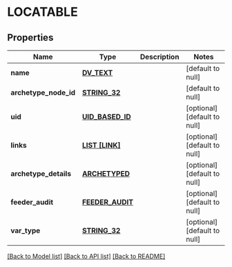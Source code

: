 # LOCATABLE

## Properties
Name | Type | Description | Notes
------------ | ------------- | ------------- | -------------
**name** | [**DV_TEXT**](DvText.md) |  | [default to null]
**archetype_node_id** | [**STRING_32**](STRING_32.md) |  | [default to null]
**uid** | [**UID_BASED_ID**](UidBasedId.md) |  | [optional] [default to null]
**links** | [**LIST [LINK]**](Link.md) |  | [optional] [default to null]
**archetype_details** | [**ARCHETYPED**](Archetyped.md) |  | [optional] [default to null]
**feeder_audit** | [**FEEDER_AUDIT**](FeederAudit.md) |  | [optional] [default to null]
**var_type** | [**STRING_32**](STRING_32.md) |  | [optional] [default to null]

[[Back to Model list]](../README.md#documentation-for-models) [[Back to API list]](../README.md#documentation-for-api-endpoints) [[Back to README]](../README.md)


